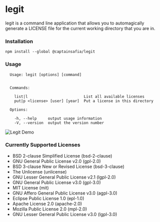 # legit

legit is a command line application that allows you to automagically generate a
LICENSE file for the current working directory that you are in.

### Installation

```
npm install --global @captainsafia/legit
```

### Usage

```
  Usage: legit [options] [command]


  Commands:

    list|l                         List all available licenses
    put|p <license> [user] [year]  Put a license in this directory

  Options:

    -h, --help     output usage information
    -V, --version  output the version number
```

![Legit Demo](https://cloud.githubusercontent.com/assets/11269635/23770260/b07ef29c-0512-11e7-8c48-3fb773caad64.gif)

### Currently Supported Licenses
- BSD 2-clause Simplified License (bsd-2-clause)
- GNU General Public License v2.0 (gpl-2.0)
- BSD 3-clause New or Revised License (bsd-3-clause)
- The Unlicense (unlicense)
- GNU Lesser General Public License v2.1 (lgpl-2.0)
- GNU General Public License v3.0 (gpl-3.0)
- MIT License (mit)
- GNU Affero General Public License v3.0 (agpl-3.0)
- Eclipse Public License 1.0 (epl-1.0)
- Apache License 2.0 (apache-2.0)
- Mozilla Public License 2.0 (mpl-2.0)
- GNU Lesser General Public License v3.0 (lgpl-3.0)
